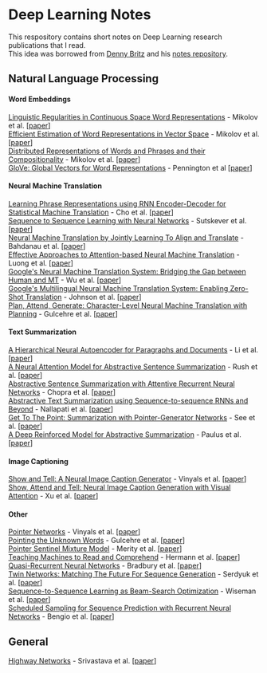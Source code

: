 # Deep Learning Notes
This respository contains short notes on Deep Learning research publications that I read.   
This idea was borrowed from [Denny Britz](https://github.com/dennybritz) and his [notes repository](https://github.com/dennybritz/deeplearning-papernotes).

## Natural Language Processing
#### Word Embeddings
[Linguistic Regularities in Continuous Space Word Representations](notes/regularities-in-cont-word-repr.md) - Mikolov et al. [[paper](https://www.aclweb.org/anthology/N13-1090)]   
[Efficient Estimation of Word Representations in Vector Space](notes/efficient-esti-of-word-repr.md) - Mikolov et al. [[paper](https://arxiv.org/abs/1301.3781)]   
[Distributed Representations of Words and Phrases and their Compositionality](notes/dist-representation-words.md) - Mikolov et al. [[paper](https://arxiv.org/abs/1310.4546)]      
[GloVe: Global Vectors for Word Representations](notes/glove.md) - Pennington et al [[paper](https://nlp.stanford.edu/pubs/glove.pdf)]    

#### Neural Machine Translation
[Learning Phrase Representations using RNN Encoder-Decoder for Statistical Machine Translation](notes/learning-phrase-repr.md) - Cho et al. [[paper](https://arxiv.org/abs/1406.1078)]    
[Sequence to Sequence Learning with Neural Networks](notes/seq-to-seq-neural-nets.md) - Sutskever et al. [[paper](https://arxiv.org/abs/1409.3215)]    
[Neural Machine Translation by Jointly Learning To Align and Translate](notes/jointly-learn-to-align-and-translate.md) - Bahdanau et al. [[paper](https://arxiv.org/abs/1409.0473)]  
[Effective Approaches to Attention-based Neural Machine Translation](notes/effective-approach-to-attention-nmt.md) - Luong et al. [[paper](https://arxiv.org/abs/1508.04025)]   
[Google's Neural Machine Translation System: Bridging the Gap between Human and MT](notes/gnmt.md) - Wu et al. [[paper](https://arxiv.org/abs/1609.08144)]   
[Google's Multilingual Neural Machine Translation System: Enabling Zero-Shot Translation](notes/gnmt-zero.md) - Johnson et al. [[paper](http://arxiv.org/pdf/1611.04558.pdf)]    
[Plan, Attend, Generate: Character-Level Neural Machine Translation with Planning](notes/plan-attend-generate.md) - Gulcehre et al. [[paper](https://arxiv.org/abs/1706.05087)]    

#### Text Summarization
[A Hierarchical Neural Autoencoder for Paragraphs and Documents](notes/hier-neural-autoencoder.md) - Li et al. [[paper](https://arxiv.org/abs/1506.01057)]  
[A Neural Attention Model for Abstractive Sentence Summarization](notes/neural-attn-abs-sent-summ.md) - Rush et al. [[paper](https://arxiv.org/abs/1509.00685)]     
[Abstractive Sentence Summarization with Attentive Recurrent Neural Networks](notes/abs-summ-attentive-rec-networks.md) - Chopra et al. [[paper](http://nlp.seas.harvard.edu/papers/naacl16_summary.pdf)]  
[Abstractive Text Summarization using Sequence-to-sequence RNNs and Beyond](notes/abstractive-text-sum-rnns-beyond.md) - Nallapati et al. [[paper](https://arxiv.org/abs/1602.06023)]   
[Get To The Point: Summarization with Pointer-Generator Networks](notes/get-to-the-point.md) - See et al. [[paper](https://arxiv.org/abs/1704.04368)]   
[A Deep Reinforced Model for Abstractive Summarization](notes/reinforced-text-sum.md) - Paulus et al. [[paper](https://arxiv.org/abs/1705.04304)]   

#### Image Captioning
[Show and Tell: A Neural Image Caption Generator](notes/show-and-tell.md) - Vinyals et al. [[paper](https://arxiv.org/abs/1411.4555)]   
[Show, Attend and Tell: Neural Image Caption Generation with Visual Attention](notes/show-attend-and-tell.md) - Xu et al. [[paper](https://arxiv.org/abs/1502.03044)]

#### Other
[Pointer Networks](notes/pointer-networks.md) - Vinyals et al. [[paper](https://arxiv.org/abs/1506.03134)]     
[Pointing the Unknown Words](notes/pointing-the-unknown.md) - Gulcehre et al. [[paper](https://arxiv.org/abs/1603.08148)]    
[Pointer Sentinel Mixture Model](notes/pointer-sentinel-mixture.md) - Merity et al. [[paper](https://arxiv.org/abs/1609.07843)]      
[Teaching Machines to Read and Comprehend](notes/teaching-machines-read.md) - Hermann et al. [[paper](https://arxiv.org/abs/1506.03340)]           
[Quasi-Recurrent Neural Networks](notes/qrnn.md) - Bradbury et al. [[paper](https://arxiv.org/abs/1611.01576)]    
[Twin Networks: Matching The Future For Sequence Generation](notes/twin-networks.md) - Serdyuk et al. [[paper](https://arxiv.org/abs/1708.06742)]        
[Sequence-to-Sequence Learning as Beam-Search Optimization](notes/learning-as-bso.md) - Wiseman et al. [[paper]( https://arxiv.org/abs/1606.02960)]            
[Scheduled Sampling for Sequence Prediction with Recurrent Neural Networks](notes/scheduled-sampling.md) - Bengio et al. [[paper](https://arxiv.org/abs/1506.03099)]       

## General
[Highway Networks](notes/highway-nets.md) - Srivastava et al. [[paper](https://arxiv.org/abs/1505.00387)]    
